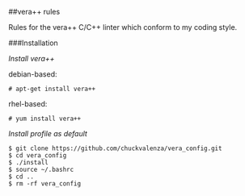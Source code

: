 ##vera++ rules

Rules for the vera++ C/C++ linter which conform to my coding style.

###Installation

*Install vera++*

debian-based:
```
# apt-get install vera++
```

rhel-based:
```
# yum install vera++
```

*Install profile as default*
```
$ git clone https://github.com/chuckvalenza/vera_config.git
$ cd vera_config
$ ./install
$ source ~/.bashrc
$ cd ..
$ rm -rf vera_config
```
